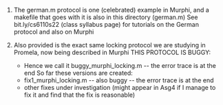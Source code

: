 1) The german.m protocol is one (celebrated) example in Murphi, and a makefile that goes with it is also in this directory (german.m)
   See bit.ly/cs6110s22 (class syllabus page) for tutorials on the German protocol and also on Murphi
   
2) Also provided is the exact same locking protocol we are studying in Promela, now being described in Murphi
   THIS PROTOCOL IS BUGGY:
   - Hence we call it buggy_murphi_locking.m -- the error trace is at the end
   So far these versions are created:
   - fix1_murphi_locking.m -- also buggy     -- the error trace is at the end
   - other fixes under investigation
     (might appear in Asg4 if I manage to fix it and find that the fix is reasonable)
     
   


